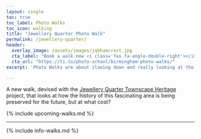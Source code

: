 ```yaml
---
layout: single
toc: true
toc_label: Photo Walks
toc_icon: walking
title: "Jewellery Quarter Photo Walk"
permalink: /jewellery-quarter/
header:
  overlay_image: /assets/images/jqbhamcrest.jpg
  cta_label: "Book a walk now <i class='fas fa-angle-double-right'></i>"
  cta_url: "https://ti.to/photo-school/birmingham-photo-walks/"
excerpt: 'Photo Walks are about slowing down and really looking at the details of the city while learning from being in a group.'

---
```


A new walk, devised with the [Jewellery Quarter Townscape Heritage](https://jewelleryquarter.net/townscape-heritage/) project, that looks at how the history of this fascinating area is being preserved for the future, but at what cost?

 

{% include upcoming-walks.md %}

***

{% include info-walks.md %}
